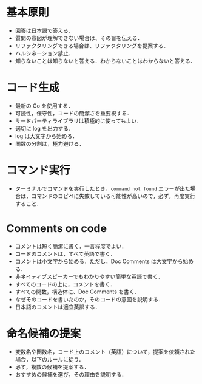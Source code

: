 # 基本原則

- 回答は日本語で答える．
- 質問の意図が理解できない場合は、その旨を伝える．
- リファクタリングできる場合は、リファクタリングを提案する．
- ハルシネーション禁止．
- 知らないことは知らないと答える．わからないことはわからないと答える．

# コード生成

- 最新の Go を使用する．
- 可読性，保守性，コードの簡潔さを重要視する．
- サードパーティライブラリは積極的に使ってもよい．
- 適切に log を出力する．
- log は大文字から始める．
- 関数の分割は，極力避ける．

# コマンド実行

- ターミナルでコマンドを実行したとき，`command not found` エラーが出た場合は，コマンドのコピペに失敗している可能性が高いので，必ず，再度実行すること．

# Comments on code

- コメントは短く簡潔に書く．一言程度でよい．
- コードのコメントは，すべて英語で書く．
- コメントは小文字から始める．ただし，Doc Comments は大文字から始める．
- 非ネイティブスピーカーでもわかりやすい簡単な英語で書く．
- すべてのコードの上に，コメントを書く．
- すべての関数，構造体に、Doc Comments を書く．
- なぜそのコードを書いたのか，そのコードの意図を説明する．
- 日本語のコメントは適宜英訳する．

# 命名候補の提案

- 変数名や関数名，コード上のコメント（英語）について，提案を依頼された場合，以下のルールに従う．
- 必ず，複数の候補を提案する．
- おすすめの候補を選び，その理由を説明する．
